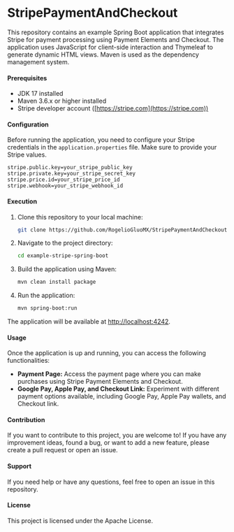 # StripePaymentAndCheckout
This repository contains an example Spring Boot application that integrates Stripe for payment processing using Payment Elements and Checkout. The application uses JavaScript for client-side interaction and Thymeleaf to generate dynamic HTML views. Maven is used as the dependency management system.

#### Prerequisites
- JDK 17 installed
- Maven 3.6.x or higher installed
- Stripe developer account ([https://stripe.com](https://stripe.com))

#### Configuration
Before running the application, you need to configure your Stripe credentials in the `application.properties` file. Make sure to provide your Stripe values.

```properties
stripe.public.key=your_stripe_public_key
stripe.private.key=your_stripe_secret_key
stripe.price.id=your_stripe_price_id
stripe.webhook=your_stripe_webhook_id
```

#### Execution
1. Clone this repository to your local machine:

    ```bash
    git clone https://github.com/RogelioGluoMX/StripePaymentAndCheckout.git
    ```

2. Navigate to the project directory:

    ```bash
    cd example-stripe-spring-boot
    ```

3. Build the application using Maven:

    ```bash
    mvn clean install package
    ```

4. Run the application:

    ```bash
    mvn spring-boot:run
    ```

The application will be available at [http://localhost:4242](http://localhost:4242).

#### Usage
Once the application is up and running, you can access the following functionalities:

- **Payment Page:** Access the payment page where you can make purchases using Stripe Payment Elements and Checkout.
- **Google Pay, Apple Pay, and Checkout Link:** Experiment with different payment options available, including Google Pay, Apple Pay wallets, and Checkout link.

#### Contribution
If you want to contribute to this project, you are welcome to! If you have any improvement ideas, found a bug, or want to add a new feature, please create a pull request or open an issue.

#### Support
If you need help or have any questions, feel free to open an issue in this repository.

#### License
This project is licensed under the Apache License.
